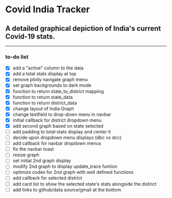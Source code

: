 # Covid India Tracker

## A detailed graphical depiction of India's current Covid-19 stats.
---
### to-do list
- [x] add a "active" column to the data
- [x] add a total stats display at top
- [x] remove plotly navigate graph menu
- [x] set graph backgrounds to dark mode
- [x] function to return state_to_district mapping
- [x] function to return state_data
- [x] function to return district_data
- [x] change layout of India Graph
- [x] change textfield to drop-down menu in navbar
- [x] initial callback for district dropdown menu
- [x] add second graph based on state selected
- [ ] add padding to total stats display and center it
- [ ] decide upon dropdown menu displays (dbc vs dcc)
- [ ] add callback for navbar dropdown menus
- [ ] fix the navbar toast
- [ ] resize graph
- [ ] set initial 2nd graph display
- [ ] modify 2nd graph to display update_trace funtion
- [ ] optimize codes for 2nd graph with well defined functions
- [ ] add callback for selected district
- [ ] add card list to show the selected state's stats alongside the district
- [ ] add links to github/data source/gmail at the bottom